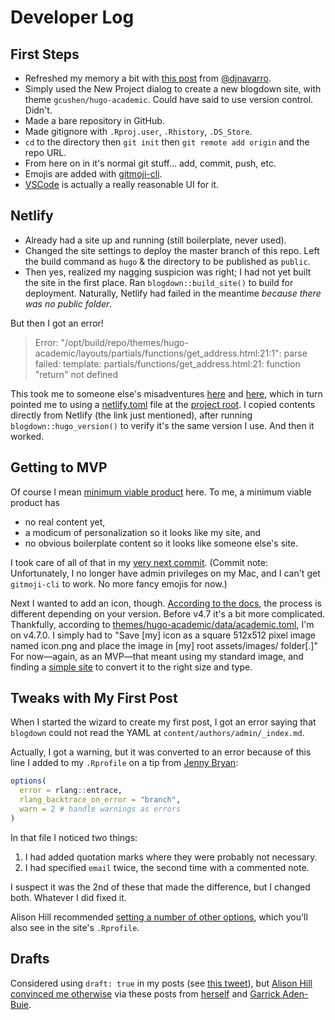 # Developer Log
## First Steps

* Refreshed my memory a bit with [this post][1] from [@djnavarro][2].
* Simply used the New Project dialog to create a new blogdown site,
  with theme `gcushen/hugo-academic`. Could have said to use version control.
  Didn't.
* Made a bare repository in GitHub.
* Made gitignore with `.Rproj.user`, `.Rhistory`, `.DS_Store`.
* `cd` to the directory then `git init` then `git remote add origin`
  and the repo URL.
* From here on in it's normal git stuff... add, commit, push, etc.
* Emojis are added with [gitmoji-cli][3].
* [VSCode][4] is actually a really reasonable UI for it.

## Netlify

* Already had a site up and running (still boilerplate, never used).
* Changed the site settings to deploy the master branch of this repo.
  Left the build command as `hugo` & the directory to be published as `public`.
* Then yes, realized my nagging suspicion was right;
  I had not yet built the site in the first place.
  Ran `blogdown::build_site()` to build for deployment.
  Naturally, Netlify had failed in the meantime
  *because there was no public folder*.

But then I got an error!

> Error: "/opt/build/repo/themes/hugo-academic/layouts/partials/functions/get_address.html:21:1":
> parse failed: template: partials/functions/get_address.html:21: function "return" not defined

This took me to someone else's misadventures [here][5] and [here][6],
which in turn pointed me to using a [netlify.toml][7] file
at the [project root][8].
I copied contents directly from Netlify (the link just mentioned),
after running `blogdown::hugo_version()` to verify it's the same version I use.
And then it worked.

## Getting to MVP

Of course I mean [minimum viable product][9] here.
To me, a minimum viable product has

* no real content yet,
* a modicum of personalization so it looks like my site, and
* no obvious boilerplate content so it looks like someone else's site.

I took care of all of that in my [very next commit][10].
(Commit note: Unfortunately, I no longer have admin privileges on my Mac,
and I can't get `gitmoji-cli` to work.
No more fancy emojis for now.)

Next I wanted to add an icon, though.
[According to the docs][11], the process is different depending on your version.
Before v4.7 it's a bit more complicated.
Thankfully, according to [themes/hugo-academic/data/academic.toml][13],
I'm on v4.7.0.
I simply had to "Save [my] icon as a square 512x512 pixel image
named icon.png and place the image in [my] root assets/images/ folder[.]"
For now—again, as an MVP—that meant using my standard image,
and finding a [simple site][12] to convert it to the right size and type.

## Tweaks with My First Post

When I started the wizard to create my first post,
I got an error saying that `blogdown` could not read the YAML
at `content/authors/admin/_index.md`.

Actually, I got a warning, but it was converted to an error
because of this line I added to my `.Rprofile` on a tip from [Jenny Bryan][14]:

```r
options(
  error = rlang::entrace,
  rlang_backtrace_on_error = "branch",
  warn = 2 # handle warnings as errors
)
```

In that file I noticed two things:

1. I had added quotation marks where they were probably not necessary.
1. I had specified `email` twice, the second time with a commented note.

I suspect it was the 2nd of these that made the difference, but I changed both.
Whatever I did fixed it.

Alison Hill recommended [setting a number of other options][20],
which you'll also see in the site's `.Rprofile`.

## Drafts

Considered using `draft: true` in my posts (see [this tweet][15]),
but [Alison Hill][16] [convinced me otherwise][17]
via these posts from [herself][18] and [Garrick Aden-Buie][19].

[1]: https://djnavarro.net/post/starting-blogdown/
[2]: https://twitter.com/djnavarro
[3]: https://github.com/carloscuesta/gitmoji-cli
[4]: https://code.visualstudio.com/
[5]: https://github.com/gcushen/hugo-academic/issues/1453
[6]: https://discourse.gohugo.io/t/academic-theme-netlify-deployment-problems/22186/3
[7]: https://gohugo.io/hosting-and-deployment/hosting-on-netlify/#configure-hugo-version-in-netlify
[8]: https://docs.netlify.com/configure-builds/file-based-configuration/#sample-file"
[9]: https://en.wikipedia.org/wiki/Minimum_viable_product
[10]: https://github.com/BenjaminWolfe/benjamin/commit/653f8ded2b0bfb7c001af682c15f02e97bffe69d
[11]: https://sourcethemes.com/academic/docs/customization/#website-icon
[12]: http://convert-my-image.com/ImageConverter
[13]: themes/hugo-academic/data/academic.toml
[14]: https://twitter.com/JennyBryan
[15]: https://twitter.com/BenjaminWolfe/status/1234516998157217793
[16]: https://twitter.com/apreshill
[17]: https://twitter.com/apreshill/status/1234519975248875526
[18]: https://alison.rbind.io/post/2019-03-04-hugo-troubleshooting/#dates
[19]: https://www.garrickadenbuie.com/blog/blogdown-netlify-new-post-workflow/
[20]: https://twitter.com/apreshill/status/1234524051692875777
